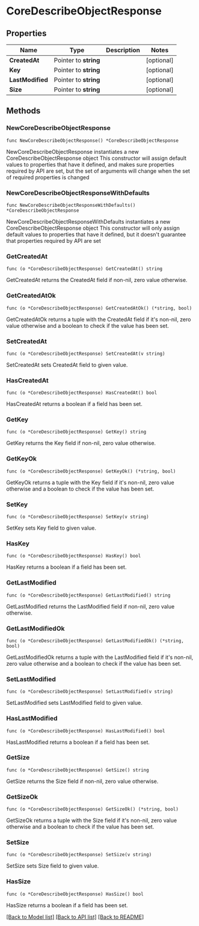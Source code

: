 # CoreDescribeObjectResponse

## Properties

Name | Type | Description | Notes
------------ | ------------- | ------------- | -------------
**CreatedAt** | Pointer to **string** |  | [optional] 
**Key** | Pointer to **string** |  | [optional] 
**LastModified** | Pointer to **string** |  | [optional] 
**Size** | Pointer to **string** |  | [optional] 

## Methods

### NewCoreDescribeObjectResponse

`func NewCoreDescribeObjectResponse() *CoreDescribeObjectResponse`

NewCoreDescribeObjectResponse instantiates a new CoreDescribeObjectResponse object
This constructor will assign default values to properties that have it defined,
and makes sure properties required by API are set, but the set of arguments
will change when the set of required properties is changed

### NewCoreDescribeObjectResponseWithDefaults

`func NewCoreDescribeObjectResponseWithDefaults() *CoreDescribeObjectResponse`

NewCoreDescribeObjectResponseWithDefaults instantiates a new CoreDescribeObjectResponse object
This constructor will only assign default values to properties that have it defined,
but it doesn't guarantee that properties required by API are set

### GetCreatedAt

`func (o *CoreDescribeObjectResponse) GetCreatedAt() string`

GetCreatedAt returns the CreatedAt field if non-nil, zero value otherwise.

### GetCreatedAtOk

`func (o *CoreDescribeObjectResponse) GetCreatedAtOk() (*string, bool)`

GetCreatedAtOk returns a tuple with the CreatedAt field if it's non-nil, zero value otherwise
and a boolean to check if the value has been set.

### SetCreatedAt

`func (o *CoreDescribeObjectResponse) SetCreatedAt(v string)`

SetCreatedAt sets CreatedAt field to given value.

### HasCreatedAt

`func (o *CoreDescribeObjectResponse) HasCreatedAt() bool`

HasCreatedAt returns a boolean if a field has been set.

### GetKey

`func (o *CoreDescribeObjectResponse) GetKey() string`

GetKey returns the Key field if non-nil, zero value otherwise.

### GetKeyOk

`func (o *CoreDescribeObjectResponse) GetKeyOk() (*string, bool)`

GetKeyOk returns a tuple with the Key field if it's non-nil, zero value otherwise
and a boolean to check if the value has been set.

### SetKey

`func (o *CoreDescribeObjectResponse) SetKey(v string)`

SetKey sets Key field to given value.

### HasKey

`func (o *CoreDescribeObjectResponse) HasKey() bool`

HasKey returns a boolean if a field has been set.

### GetLastModified

`func (o *CoreDescribeObjectResponse) GetLastModified() string`

GetLastModified returns the LastModified field if non-nil, zero value otherwise.

### GetLastModifiedOk

`func (o *CoreDescribeObjectResponse) GetLastModifiedOk() (*string, bool)`

GetLastModifiedOk returns a tuple with the LastModified field if it's non-nil, zero value otherwise
and a boolean to check if the value has been set.

### SetLastModified

`func (o *CoreDescribeObjectResponse) SetLastModified(v string)`

SetLastModified sets LastModified field to given value.

### HasLastModified

`func (o *CoreDescribeObjectResponse) HasLastModified() bool`

HasLastModified returns a boolean if a field has been set.

### GetSize

`func (o *CoreDescribeObjectResponse) GetSize() string`

GetSize returns the Size field if non-nil, zero value otherwise.

### GetSizeOk

`func (o *CoreDescribeObjectResponse) GetSizeOk() (*string, bool)`

GetSizeOk returns a tuple with the Size field if it's non-nil, zero value otherwise
and a boolean to check if the value has been set.

### SetSize

`func (o *CoreDescribeObjectResponse) SetSize(v string)`

SetSize sets Size field to given value.

### HasSize

`func (o *CoreDescribeObjectResponse) HasSize() bool`

HasSize returns a boolean if a field has been set.


[[Back to Model list]](../README.md#documentation-for-models) [[Back to API list]](../README.md#documentation-for-api-endpoints) [[Back to README]](../README.md)


